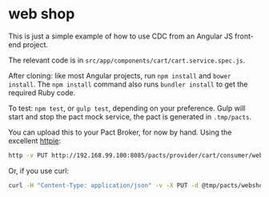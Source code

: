 # web shop

This is just a simple example of how to use CDC from an Angular JS front-end
project.

The relevant code is in `src/app/components/cart/cart.service.spec.js`.

After cloning: like most Angular projects, run `npm install` and
`bower install`. The `npm install` command also runs `bundler install` to get
the required Ruby code.

To test: `npm test`, or `gulp test`, depending on your preference. Gulp will
start and stop the pact mock service, the pact is generated in `.tmp/pacts`.

You can upload this to your Pact Broker, for now by hand. Using the excellent
[httpie](https://github.com/jkbrzt/httpie):

```sh
http -v PUT http://192.168.99.100:8085/pacts/provider/cart/consumer/webshop/version/1.0.0 < tmp/pacts/webshop-cart.json
```

Or, if you use curl:

```sh
curl -H "Content-Type: application/json" -v -X PUT -d @tmp/pacts/webshop-cart.json http://192.168.99.100:8085/pacts/provider/cart/consumer/webshop/version/1.0.0
```
